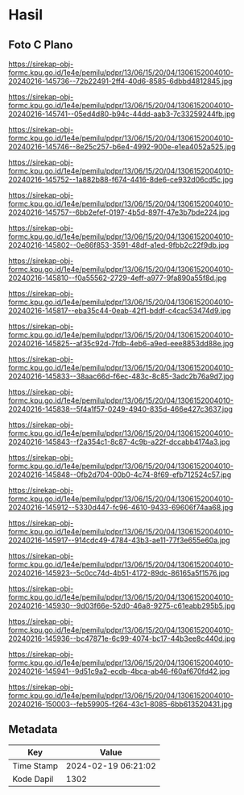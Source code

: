 # Hasil

## Foto C Plano

https://sirekap-obj-formc.kpu.go.id/1e4e/pemilu/pdpr/13/06/15/20/04/1306152004010-20240216-145736--72b22491-2ff4-40d6-8585-6dbbd4812845.jpg

https://sirekap-obj-formc.kpu.go.id/1e4e/pemilu/pdpr/13/06/15/20/04/1306152004010-20240216-145741--05ed4d80-b94c-44dd-aab3-7c33259244fb.jpg

https://sirekap-obj-formc.kpu.go.id/1e4e/pemilu/pdpr/13/06/15/20/04/1306152004010-20240216-145746--8e25c257-b6e4-4992-900e-e1ea4052a525.jpg

https://sirekap-obj-formc.kpu.go.id/1e4e/pemilu/pdpr/13/06/15/20/04/1306152004010-20240216-145752--1a882b88-f674-4416-8de6-ce932d06cd5c.jpg

https://sirekap-obj-formc.kpu.go.id/1e4e/pemilu/pdpr/13/06/15/20/04/1306152004010-20240216-145757--6bb2efef-0197-4b5d-897f-47e3b7bde224.jpg

https://sirekap-obj-formc.kpu.go.id/1e4e/pemilu/pdpr/13/06/15/20/04/1306152004010-20240216-145802--0e86f853-3591-48df-a1ed-9fbb2c22f9db.jpg

https://sirekap-obj-formc.kpu.go.id/1e4e/pemilu/pdpr/13/06/15/20/04/1306152004010-20240216-145810--f0a55562-2729-4eff-a977-9fa890a55f8d.jpg

https://sirekap-obj-formc.kpu.go.id/1e4e/pemilu/pdpr/13/06/15/20/04/1306152004010-20240216-145817--eba35c44-0eab-42f1-bddf-c4cac53474d9.jpg

https://sirekap-obj-formc.kpu.go.id/1e4e/pemilu/pdpr/13/06/15/20/04/1306152004010-20240216-145825--af35c92d-7fdb-4eb6-a9ed-eee8853dd88e.jpg

https://sirekap-obj-formc.kpu.go.id/1e4e/pemilu/pdpr/13/06/15/20/04/1306152004010-20240216-145833--38aac66d-f6ec-483c-8c85-3adc2b76a9d7.jpg

https://sirekap-obj-formc.kpu.go.id/1e4e/pemilu/pdpr/13/06/15/20/04/1306152004010-20240216-145838--5f4a1f57-0249-4940-835d-466e427c3637.jpg

https://sirekap-obj-formc.kpu.go.id/1e4e/pemilu/pdpr/13/06/15/20/04/1306152004010-20240216-145843--f2a354c1-8c87-4c9b-a22f-dccabb4174a3.jpg

https://sirekap-obj-formc.kpu.go.id/1e4e/pemilu/pdpr/13/06/15/20/04/1306152004010-20240216-145848--0fb2d704-00b0-4c74-8f69-efb712524c57.jpg

https://sirekap-obj-formc.kpu.go.id/1e4e/pemilu/pdpr/13/06/15/20/04/1306152004010-20240216-145912--5330d447-fc96-4610-9433-69606f74aa68.jpg

https://sirekap-obj-formc.kpu.go.id/1e4e/pemilu/pdpr/13/06/15/20/04/1306152004010-20240216-145917--914cdc49-4784-43b3-ae11-77f3e655e60a.jpg

https://sirekap-obj-formc.kpu.go.id/1e4e/pemilu/pdpr/13/06/15/20/04/1306152004010-20240216-145923--5c0cc74d-4b51-4172-89dc-86165a5f1576.jpg

https://sirekap-obj-formc.kpu.go.id/1e4e/pemilu/pdpr/13/06/15/20/04/1306152004010-20240216-145930--9d03f66e-52d0-46a8-9275-c61eabb295b5.jpg

https://sirekap-obj-formc.kpu.go.id/1e4e/pemilu/pdpr/13/06/15/20/04/1306152004010-20240216-145936--bc47871e-6c99-4074-bc17-44b3ee8c440d.jpg

https://sirekap-obj-formc.kpu.go.id/1e4e/pemilu/pdpr/13/06/15/20/04/1306152004010-20240216-145941--9d51c9a2-ecdb-4bca-ab46-f60af670fd42.jpg

https://sirekap-obj-formc.kpu.go.id/1e4e/pemilu/pdpr/13/06/15/20/04/1306152004010-20240216-150003--feb59905-f264-43c1-8085-6bb613520431.jpg


## Metadata

| Key        | Value               |
| ---------- | ------------------- |
| Time Stamp | 2024-02-19 06:21:02 |
| Kode Dapil | 1302                |



